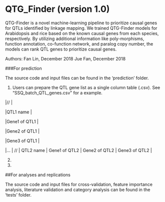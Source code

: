 # QTG_Finder (version 1.0)

QTG-Finder is a novel machine-learning pipeline to prioritize causal genes for QTLs identified by linkage mapping. We trained QTG-Finder models for Arabidopsis and rice based on the known causal genes from each species, respectively. By utilizing additional information like poly-morphisms, function annotation, co-function network, and paralog copy number, the models can rank QTL genes to prioritize causal genes.


Authors: Fan Lin, December 2018
         Jue Fan, December 2018

###For prediction

The source code and input files can be found in the ‘prediction’ folder. 

1. Users can prepare the QTL gene list as a single column table (.csv). See “SSQ_batch_QTL_genes.csv” for a example.

|// |

|QTL1 name |

|Gene1 of QTL1 |

|Gene2 of QTL1 |

|Gene3 of QTL1 |

|… |
// |
QTL2 name |
Gene1 of QTL2 |
Gene2 of QTL2 |
Gene3 of QTL2 |

2.

3.





##For analyses and replications

The source code and input files for cross-validation, feature importance analysis, literature validation and category analysis can be found in the ‘tests’ folder.  
